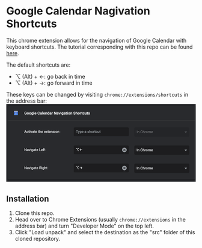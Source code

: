 # Google Calendar Nagivation Shortcuts
This chrome extension allows for the navigation of Google Calendar with keyboard shortcuts. The tutorial corresponding with this repo can be found [here](https://www.blog.karenying.com/posts/hack-keyboard-shortcuts-into-sites-with-a-custom-chrome-extension).

The default shortcuts are:
- ⌥ (Alt) + ←: go back in time
- ⌥ (Alt) + →: go forward in time

These keys can be changed by visiting `chrome://extensions/shortcuts` in the address bar:
![](./src/assets/extension_shortcut.png)

## Installation
1. Clone this repo.
2. Head over to Chrome Extensions (usually `chrome://extensions` in the address bar) and turn "Developer Mode" on the top left.
3. Click "Load unpack" and select the destination as the "src" folder of this cloned repository.
